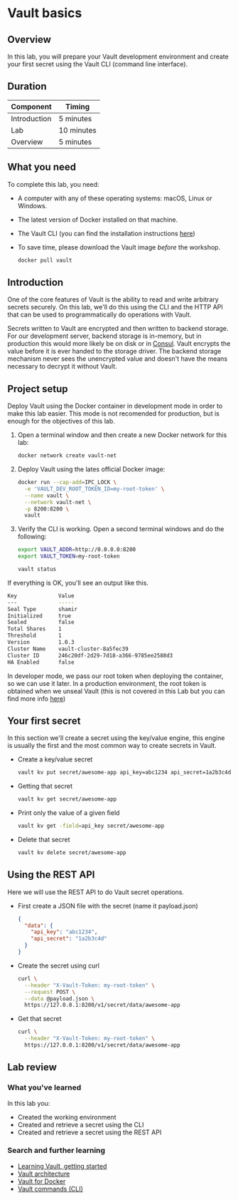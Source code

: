 # Vault basics

## Overview

In this lab, you will prepare your Vault development environment and create your first secret using the Vault CLI (command line interface).

## Duration

|Component       |Timing            |
|----------------|------------------|
|Introduction    |5 minutes         |
|Lab             |10 minutes        |
|Overview        |5 minutes         |

## What you need

To complete this lab, you need:

- A computer with any of these operating systems: macOS, Linux or Windows.
- The latest version of Docker installed on that machine.
- The Vault CLI (you can find the installation instructions [here](https://www.vaultproject.io/docs/install/))
- To save time, please download the Vault image *before* the workshop.

  ```bash
  docker pull vault
  ```

## Introduction

One of the core features of Vault is the ability to read and write arbitrary secrets securely. On this lab, we'll do this using the CLI and the HTTP API that can be used to programmatically do operations with Vault.

Secrets written to Vault are encrypted and then written to backend storage. For our development server, backend storage is in-memory, but in production this would more likely be on disk or in [Consul](https://www.consul.io/). Vault encrypts the value before it is ever handed to the storage driver. The backend storage mechanism never sees the unencrypted value and doesn't have the means necessary to decrypt it without Vault.

## Project setup

Deploy Vault using the Docker container in development mode in order to make this lab easier. This mode is not recomended for production, but is enough for the objectives of this lab.

1. Open a terminal window and then create a new Docker network for this lab:

    ```bash
    docker network create vault-net
    ```

2. Deploy Vault using the lates official Docker image:

    ```bash
    docker run --cap-add=IPC_LOCK \
      -e 'VAULT_DEV_ROOT_TOKEN_ID=my-root-token' \
      --name vault \
      --network vault-net \
      -p 8200:8200 \
      vault
    ```

3. Verify the CLI is working. Open a second terminal windows and do the following:

    ```bash
    export VAULT_ADDR=http://0.0.0.0:8200
    export VAULT_TOKEN=my-root-token

    vault status
    ```

If everything is OK, you'll see an output like this.

  ```bash
  Key             Value
  ---             -----
  Seal Type       shamir
  Initialized     true
  Sealed          false
  Total Shares    1
  Threshold       1
  Version         1.0.3
  Cluster Name    vault-cluster-8a5fec39
  Cluster ID      246c20df-2d29-7d18-a366-9785ee2588d3
  HA Enabled      false
  ```

In developer mode, we pass our root token when deploying the container, so we can use it later. In a production environment, the root token is obtained when we unseal Vault (this is not covered in this Lab but you can find more info [here](https://www.vaultproject.io/docs/concepts/seal.html))

## Your first secret

In this section we'll create a secret using the key/value engine, this engine is usually the first and the most common way to create secrets in Vault.

- Create a key/value secret

  ```bash
  vault kv put secret/awesome-app api_key=abc1234 api_secret=1a2b3c4d
  ```

- Getting that secret

  ```bash
  vault kv get secret/awesome-app
  ```

- Print only the value of a given field

  ```bash
  vault kv get -field=api_key secret/awesome-app
  ```

- Delete that secret

  ```bash
  vault kv delete secret/awesome-app
  ```

## Using the REST API

Here we will use the REST API to do Vault secret operations.

- First create a JSON file with the secret (name it payload.json)

  ```json
  {
    "data": {
      "api_key": "abc1234",
      "api_secret": "1a2b3c4d"
    }
  }
  ```

- Create the secret using curl

  ```bash
  curl \
    --header "X-Vault-Token: my-root-token" \
    --request POST \
    --data @payload.json \
    https://127.0.0.1:8200/v1/secret/data/awesome-app
  ```

- Get that secret

  ```bash
  curl \
    --header "X-Vault-Token: my-root-token" \
    https://127.0.0.1:8200/v1/secret/data/awesome-app
  ```

## Lab review

### What you've learned

In this lab you:

- Created the working environment
- Created and retrieve a secret using the CLI
- Created and retrieve a secret using the REST API

### Search and further learning

- [Learning Vault, getting started](https://learn.hashicorp.com/vault/?track=getting-started#getting-started)
- [Vault architecture](https://www.vaultproject.io/docs/internals/architecture.html)
- [Vault for Docker](https://github.com/docker-library/docs/tree/master/vault)
- [Vault commands (CLI)](https://www.vaultproject.io/docs/commands/index.html)
